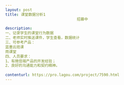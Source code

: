 ```yaml
---                
layout: post       
title: 课堂数据分析1
                                招募中
           
description: 
一、记录学生的课堂行为数据
二、老师实时推送课件，学生查看，数据统计
三、可参考产品：
蓝墨云班课
雨课堂
四、人员要求：
1、有微信端产品的开发经验；
2、良好的沟通能力和契约精神。
     
contenturl: https://pro.lagou.com/project/7590.html      
---                 
```

